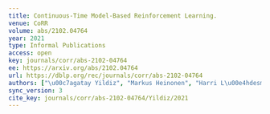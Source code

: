 ```yaml
---
title: Continuous-Time Model-Based Reinforcement Learning.
venue: CoRR
volume: abs/2102.04764
year: 2021
type: Informal Publications
access: open
key: journals/corr/abs-2102-04764
ee: https://arxiv.org/abs/2102.04764
url: https://dblp.org/rec/journals/corr/abs-2102-04764
authors: ["\u00c7agatay Yildiz", "Markus Heinonen", "Harri L\u00e4hdesm\u00e4ki"]
sync_version: 3
cite_key: journals/corr/abs-2102-04764/Yildiz/2021
---
```

